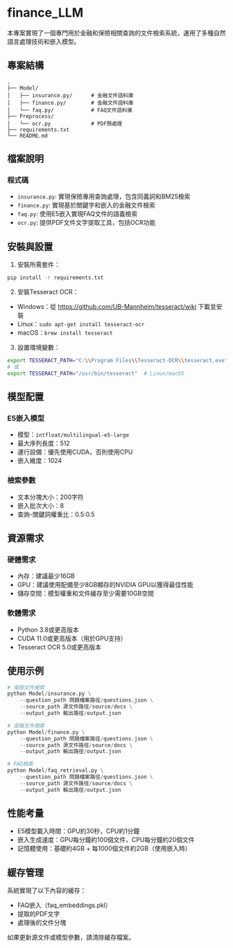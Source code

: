 # finance_LLM

本專案實現了一個專門用於金融和保險相關查詢的文件檢索系統，運用了多種自然語言處理技術和嵌入模型。

## 專案結構
```
.
├── Model/
│   ├── insurance.py/      # 金融文件語料庫
│   ├── finance.py/        # 金融文件語料庫
│   └── faq.py/            # FAQ文件語料庫
├── Preprocess/
│   └── ocr.py             # PDF預處理
├── requirements.txt
└── README.md
```

## 檔案說明

### 程式碼

- `insurance.py`: 實現保險專用查詢處理，包含同義詞和BM25檢索
- `finance.py`: 實現基於關鍵字和嵌入的金融文件檢索
- `faq.py`: 使用E5嵌入實現FAQ文件的語義檢索
- `ocr.py`: 提供PDF文件文字提取工具，包括OCR功能


## 安裝與設置

1. 安裝所需套件：
```bash
pip install -r requirements.txt
```

2. 安裝Tesseract OCR：
- Windows：從 https://github.com/UB-Mannheim/tesseract/wiki 下載並安裝
- Linux：`sudo apt-get install tesseract-ocr`
- macOS：`brew install tesseract`

3. 設置環境變數：
```bash
export TESSERACT_PATH="C:\\Program Files\\Tesseract-OCR\\tesseract.exe"  # Windows
# 或
export TESSERACT_PATH="/usr/bin/tesseract"  # Linux/macOS
```

## 模型配置

### E5嵌入模型
- 模型：`intfloat/multilingual-e5-large`
- 最大序列長度：512
- 運行設備：優先使用CUDA，否則使用CPU
- 嵌入維度：1024

### 檢索參數
- 文本分塊大小：200字符
- 嵌入批次大小：8
- 查詢-關鍵詞權重比：0.5:0.5

## 資源需求

### 硬體需求
- 內存：建議最少16GB
- GPU：建議使用配備至少8GB顯存的NVIDIA GPU以獲得最佳性能
- 儲存空間：模型權重和文件緩存至少需要10GB空間

### 軟體需求
- Python 3.8或更高版本
- CUDA 11.0或更高版本（用於GPU支持）
- Tesseract OCR 5.0或更高版本

## 使用示例

```python
# 保險文件檢索
python Model/insurance.py \
    --question_path 問題檔案路徑/questions.json \
    --source_path 源文件路徑/source/docs \
    --output_path 輸出路徑/output.json

# 金融文件檢索
python Model/finance.py \
    --question_path 問題檔案路徑/questions.json \
    --source_path 源文件路徑/source/docs \
    --output_path 輸出路徑/output.json

# FAQ檢索
python Model/faq_retrieval.py \
    --question_path 問題檔案路徑/questions.json \
    --source_path 源文件路徑/source/docs \
    --output_path 輸出路徑/output.json
```

## 性能考量

- E5模型載入時間：GPU約30秒，CPU約1分鐘
- 嵌入生成速度：GPU每分鐘約100個文件，CPU每分鐘約20個文件
- 記憶體使用：基礎約4GB + 每1000個文件約2GB（使用嵌入時）

## 緩存管理

系統實現了以下內容的緩存：
- FAQ嵌入（faq_embeddings.pkl）
- 提取的PDF文字
- 處理後的文件分塊

如果更新源文件或模型參數，請清除緩存檔案。

